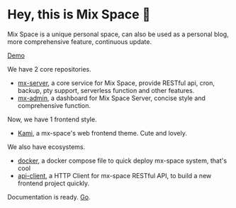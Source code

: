 # Hey, this is Mix Space 👋

Mix Space is a unique personal space, can also be used as a personal blog, more comprehensive feature, continuous update.

[Demo](https://innei.ren)

We have 2 core repositories.

- [mx-server](https://github.com/mx-space/mx-server), a core service for Mix Space, provide RESTful api, cron, backup, pty support, serverless function and other features.
- [mx-admin](https://github.com/mx-space/mx-admin), a dashboard for Mix Space Server, concise style and comprehensive function.

Now, we have 1 frontend style.

- [Kami](https://github.com/mx-space/kami), a mx-space's web frontend theme. Cute and lovely.

We also have ecosystems.

- [docker](https://github.com/mx-space/docker), a docker compose file to quick deploy mx-space system, that's cool
- [api-client](https://github.com/mx-space/api-client), a HTTP Client for mx-space RESTful API, to build a new frontend project quickly.

Documentation is ready. [Go](https://github.com/mx-space/docs).
